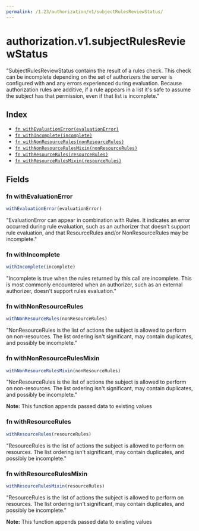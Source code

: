 ```yaml
---
permalink: /1.23/authorization/v1/subjectRulesReviewStatus/
---
```


# authorization.v1.subjectRulesReviewStatus

"SubjectRulesReviewStatus contains the result of a rules check. This check can be incomplete depending on the set of authorizers the server is configured with and any errors experienced during evaluation. Because authorization rules are additive, if a rule appears in a list it's safe to assume the subject has that permission, even if that list is incomplete."

## Index

* [`fn withEvaluationError(evaluationError)`](#fn-withevaluationerror)
* [`fn withIncomplete(incomplete)`](#fn-withincomplete)
* [`fn withNonResourceRules(nonResourceRules)`](#fn-withnonresourcerules)
* [`fn withNonResourceRulesMixin(nonResourceRules)`](#fn-withnonresourcerulesmixin)
* [`fn withResourceRules(resourceRules)`](#fn-withresourcerules)
* [`fn withResourceRulesMixin(resourceRules)`](#fn-withresourcerulesmixin)

## Fields

### fn withEvaluationError

```ts
withEvaluationError(evaluationError)
```

"EvaluationError can appear in combination with Rules. It indicates an error occurred during rule evaluation, such as an authorizer that doesn't support rule evaluation, and that ResourceRules and/or NonResourceRules may be incomplete."

### fn withIncomplete

```ts
withIncomplete(incomplete)
```

"Incomplete is true when the rules returned by this call are incomplete. This is most commonly encountered when an authorizer, such as an external authorizer, doesn't support rules evaluation."

### fn withNonResourceRules

```ts
withNonResourceRules(nonResourceRules)
```

"NonResourceRules is the list of actions the subject is allowed to perform on non-resources. The list ordering isn't significant, may contain duplicates, and possibly be incomplete."

### fn withNonResourceRulesMixin

```ts
withNonResourceRulesMixin(nonResourceRules)
```

"NonResourceRules is the list of actions the subject is allowed to perform on non-resources. The list ordering isn't significant, may contain duplicates, and possibly be incomplete."

**Note:** This function appends passed data to existing values

### fn withResourceRules

```ts
withResourceRules(resourceRules)
```

"ResourceRules is the list of actions the subject is allowed to perform on resources. The list ordering isn't significant, may contain duplicates, and possibly be incomplete."

### fn withResourceRulesMixin

```ts
withResourceRulesMixin(resourceRules)
```

"ResourceRules is the list of actions the subject is allowed to perform on resources. The list ordering isn't significant, may contain duplicates, and possibly be incomplete."

**Note:** This function appends passed data to existing values